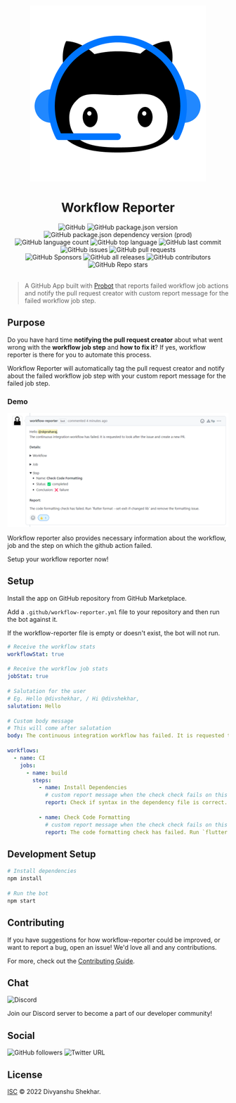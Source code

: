 <!-- Project Important -->
<div align="center">
<img src="./img/round-logo.png" alt="Workflow Reporter Logo">
<h1>Workflow Reporter</h1>
</div>

<div align="center">

<img alt="GitHub" src="https://img.shields.io/github/license/divshekhar/workflow-reporter">

<img alt="GitHub package.json version" src="https://img.shields.io/github/package-json/v/divshekhar/workflow-reporter">

<img alt="GitHub package.json dependency version (prod)" src="https://img.shields.io/github/package-json/dependency-version/divshekhar/workflow-reporter/probot">

</div>

<!-- Project Specification -->
<div align="center">

<img alt="GitHub language count" src="https://img.shields.io/github/languages/count/divshekhar/workflow-reporter"> 

<img alt="GitHub top language" src="https://img.shields.io/github/languages/top/divshekhar/workflow-reporter"> 


<img alt="GitHub last commit" src="https://img.shields.io/github/last-commit/divshekhar/workflow-reporter">


<img alt="GitHub issues" src="https://img.shields.io/github/issues-raw/divshekhar/workflow-reporter"> 

<img alt="GitHub pull requests" src="https://img.shields.io/github/issues-pr/divshekhar/workflow-reporter">

</div>

<!-- Repository Stats -->
<div align="center">
<img alt="GitHub Sponsors" src="https://img.shields.io/github/sponsors/divshekhar"> 

<img alt="GitHub all releases" src="https://img.shields.io/github/downloads/divshekhar/workflow-reporter/total"> 

<img alt="GitHub contributors" src="https://img.shields.io/github/contributors/divshekhar/workflow-reporter">

<img alt="GitHub Repo stars" src="https://img.shields.io/github/stars/divshekhar/workflow-reporter?style=social">
</div>

</br>

> A GitHub App built with [Probot](https://github.com/probot/probot) that reports failed workflow job actions and notify the pull request creator with custom report message for the failed workflow job step.

## Purpose

Do you have hard time **notifying the pull request creator** about what went wrong with the **workflow job step** and **how to fix it**? If yes, workflow reporter is there for you to automate this process.

Workflow Reporter will automatically tag the pull request creator and notify about the failed workflow job step with your custom report message for the failed job step.

### Demo

<div align="center"> 

<img src="./img/workflow-reporter-comment.png" alt="Workflow Reporter Github app">

</div>

Workflow reporter also provides necessary information about the workflow, job and the step on which the github action failed.

Setup your workflow reporter now!

## Setup

Install the app on GitHub repository from GitHub Marketplace.

Add a `.github/workflow-reporter.yml` file to your repository and then run the bot against it.

If the workflow-reporter file is empty or doesn't exist, the bot will not run.

```yml
# Receive the workflow stats
workflowStat: true

# Receive the workflow job stats
jobStat: true

# Salutation for the user
# Eg. Hello @divshekhar, / Hi @divshekhar,
salutation: Hello

# Custom body message
# This will come after salutation
body: The continuous integration workflow has failed. It is requested to look after the issue and create a new PR.

workflows:
  - name: CI
    jobs:
      - name: build
        steps:
          - name: Install Dependencies
            # custom report message when the check check fails on this step
            report: Check if syntax in the dependency file is correct.

          - name: Check Code Formatting
            # custom report message when the check check fails on this step
            report: The code formatting check has failed. Run `flutter format --set-exit-if-changed lib` and remove the formatting issue.
```

## Development Setup

```sh
# Install dependencies
npm install

# Run the bot
npm start
```

## Contributing

If you have suggestions for how workflow-reporter could be improved, or want to report a bug, open an issue! We'd love all and any contributions.

For more, check out the [Contributing Guide](CONTRIBUTING.md).

## Chat

<img alt="Discord" src="https://img.shields.io/discord/781027163377238037">

Join our Discord server to become a part of our developer community!

## Social

<img alt="GitHub followers" src="https://img.shields.io/github/followers/divshekhar?style=social">

<img alt="Twitter URL" src="https://img.shields.io/twitter/url?style=social&url=https%3A%2F%2Ftwitter.com%2Fdshekhar17">

## License

[ISC](LICENSE) © 2022 Divyanshu Shekhar.
